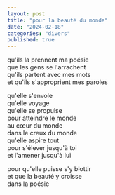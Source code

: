 ```yaml
---
layout: post
title: "pour la beauté du monde"
date: "2024-02-18"
categories: "divers"
published: true
---
```


qu'ils la prennent ma poésie  
que les gens se l'arrachent  
qu'ils partent avec mes mots  
et qu'ils s'approprient mes paroles  

qu'elle s'envole  
qu'elle voyage  
qu'elle se propulse  
pour atteindre le monde  
au cœur du monde  
dans le creux du monde  
qu'elle aspire tout  
pour s'élever jusqu'à toi  
et l'amener jusqu'à lui  

pour qu'elle puisse s'y blottir  
et que la beauté y croisse  
dans la poésie  
